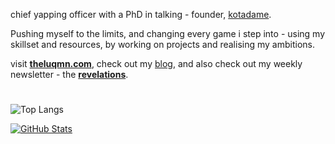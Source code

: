 chief yapping officer with a PhD in talking - founder, [kotadame](https://kotadame.my).

Pushing myself to the limits, and changing every game i step into - using my skillset and resources, by working on projects and realising my ambitions.

visit [**theluqmn.com**](https://theluqmn.com), check out my [blog](https://blog.theluqmn.com), and also check out my weekly newsletter - the [**revelations**](https://revelations.theluqmn.com).

#

![Top Langs](https://github-readme-stats.vercel.app/api/top-langs/?username=theluqmn&layout=compact&theme=graywhite&card_width=1050&langs_count=10)

[![GitHub Stats](https://github-readme-stats.vercel.app/api?username=theluqmn&theme=graywhite&card_width=1050&show_icons=true)](https://github.com/anuraghazra/github-readme-stats)
